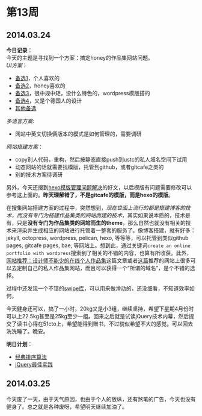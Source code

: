 第13周
======

## 2014.03.24

**今日记录**：  
今天的主题是寻找到一个方案：搞定honey的作品集网站问题。  
*UI方案*：

- [备选1](http://ckapke.de/)，个人喜欢的
- [备选2](http://natehanson.com/)，honey喜欢的
- [备选3](http://themeforest.net/item/illustrate-responsive-portfolio-blog-theme/5069761)，很中规中矩，没什么特色的，wordpress模版搭的
- [备选4](http://www.thebraveman.de/)，又是个德国人的设计
- [其他备选](http://www.uisdc.com/30-creative-personal-websites#)

*多语言方案*:

- 网站中英文切换俩版本的模式是如何管理的，需要调研

*网站搭建方案*：

- copy别人代码，重构，然后按静态直接push到ustc的私人域名空间下试用
- 动态网站的话就需要找模版，托管到github，或者gitcafe之类的
- 别的技术方案待调研

另外，今天还搜到[hexo模版管理问题解决](http://hexo.chenall.net)的好文，以后模版有问题需要修改可以参考这上面的。**昨天理解错了，不是gitcafe的模版，而是hexo的模版**。

在搜集网站搭建方案的过程中，突然想到，*现在世面上流行的都是搭建博客的技术，而没有专门为搭建作品集类的网站而建的技术*，其实如果说本质的，技术是有，只是**没有专门为作品集类的网站而生的theme**，那么自然也就没有相关的技术来渲染并生成相应的网站进行托管着一整套的服务了。像博客搭建，就有好多：jekyll, octopress, wordpress, pelican, hexo, 等等等，可以托管到类似github pages, gitcafe pages, bae, 等网站上。想到此，通过关键词`create an online portfolio with wordpress`搜索到了相关的不错的内容，也算有所收获。此外，[网站推荐：设计师不能少的在线个人作品集](http://blog.renren.com/share/171557481/5782912154)这篇文章或者[这篇](http://cheeeeer.wordpress.com/2011/03/30/%E7%BD%91%E7%AB%99%E6%8E%A8%E8%8D%90%EF%BC%9A%E8%AE%BE%E8%AE%A1%E5%B8%88%E4%B8%8D%E8%83%BD%E5%B0%91%E7%9A%84%E5%9C%A8%E7%BA%BF%E4%B8%AA%E4%BA%BA%E4%BD%9C%E5%93%81%E9%9B%86/)推荐的网站上很多可以去定制自己的私人作品集网站，而且可以获得一个“所谓的域名”，是个不错的选择。

过程中还发现一个不错的[swipe库](http://www.idangero.us/sliders/swiper/)，可以用来做滑动的，还没细看，不知道效率如何。

今天健身还可以，搞了一小时，20kg又是小3组，继续坚持，希望下星期4月份时可以上22.5kg甚至是25kg至少一组。回来之后就是试读jQuery技术内幕，然后提交了读书心得在51cto上，希望能得到赠书，不过貌似希望不大的感觉。可以回去洗洗睡了。晚安。

**明日计划**：  
- [经典排序算法](http://wuchong.me/blog/2014/02/09/algorithm-sort-summary/)
- [jQuery最佳实践](http://keenwon.com/955.html)

## 2014.03.25

今天废了一天，由于天气原因，也由于个人的放纵，还有煞笔的广告，今天也没有健身了。总之就是各种废呀，希望明天继续加油了。
